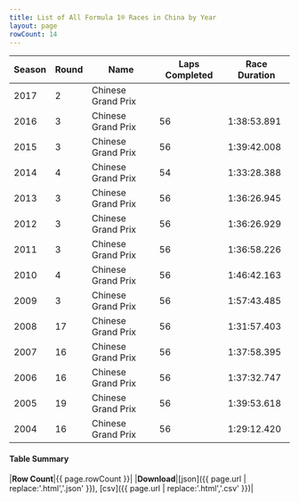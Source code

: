 ```yaml
---
title: List of All Formula 1® Races in China by Year
layout: page
rowCount: 14
---
```


| Season | Round | Name | Laps Completed | Race Duration |
|--|--|--|--|--|
| 2017 | 2 | Chinese Grand Prix |   |   |
| 2016 | 3 | Chinese Grand Prix | 56 | 1:38:53.891 |
| 2015 | 3 | Chinese Grand Prix | 56 | 1:39:42.008 |
| 2014 | 4 | Chinese Grand Prix | 54 | 1:33:28.388 |
| 2013 | 3 | Chinese Grand Prix | 56 | 1:36:26.945 |
| 2012 | 3 | Chinese Grand Prix | 56 | 1:36:26.929 |
| 2011 | 3 | Chinese Grand Prix | 56 | 1:36:58.226 |
| 2010 | 4 | Chinese Grand Prix | 56 | 1:46:42.163 |
| 2009 | 3 | Chinese Grand Prix | 56 | 1:57:43.485 |
| 2008 | 17 | Chinese Grand Prix | 56 | 1:31:57.403 |
| 2007 | 16 | Chinese Grand Prix | 56 | 1:37:58.395 |
| 2006 | 16 | Chinese Grand Prix | 56 | 1:37:32.747 |
| 2005 | 19 | Chinese Grand Prix | 56 | 1:39:53.618 |
| 2004 | 16 | Chinese Grand Prix | 56 | 1:29:12.420 |

#### Table Summary

|**Row Count**|{{ page.rowCount }}|
|**Download**|[json]({{ page.url | replace:'.html','.json' }}), [csv]({{ page.url | replace:'.html','.csv' }})|
